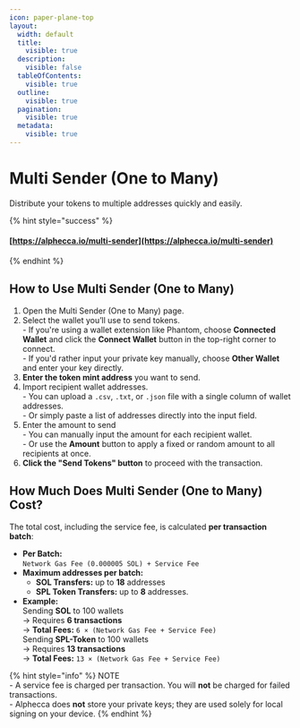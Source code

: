 ```yaml
---
icon: paper-plane-top
layout:
  width: default
  title:
    visible: true
  description:
    visible: false
  tableOfContents:
    visible: true
  outline:
    visible: true
  pagination:
    visible: true
  metadata:
    visible: true
---
```


# Multi Sender (One to Many)

Distribute your tokens to multiple addresses quickly and easily.

{% hint style="success" %}
#### [https://alphecca.io/multi-sender](https://alphecca.io/multi-sender)
{% endhint %}

## How to Use Multi Sender (One to Many)&#x20;

1. Open the Multi Sender (One to Many) page.
2. Select the wallet you’ll use to send tokens.\
   \- If you're using a wallet extension like Phantom, choose **Connected Wallet** and click the **Connect Wallet** button in the top-right corner to connect.\
   \- If you'd rather input your private key manually, choose **Other Wallet** and enter your key directly.
3. **Enter the token mint address** you want to send.
4. Import recipient wallet addresses.\
   \- You can upload a `.csv`, `.txt`, or `.json` file with a single column of wallet addresses.\
   \- Or simply paste a list of addresses directly into the input field.
5. Enter the amount to send\
   \- You can manually input the amount for each recipient wallet.\
   \- Or use the **Amount** button to apply a fixed or random amount to all recipients at once.
6. **Click the "Send Tokens" button** to proceed with the transaction.



## How Much Does Multi Sender (One to Many) Cost?

The total cost, including the service fee, is calculated **per transaction batch**:

* **Per Batch:**\
  `Network Gas Fee (0.000005 SOL) + Service Fee`
* **Maximum addresses per batch:**
  * **SOL Transfers:** up to **18** addresses
  * **SPL Token Transfers:** up to **8** addresses.
* **Example:**\
  &#x20; Sending **SOL** to 100 wallets\
  &#x20;   → Requires **6 transactions**\
  &#x20;   → **Total Fees:** `6 × (Network Gas Fee + Service Fee)`\
  &#x20;Sending **SPL-Token** to 100 wallets\
  &#x20;   → Requires **13 transactions**\
  &#x20;   → **Total Fees:** `13 × (Network Gas Fee + Service Fee)`





{% hint style="info" %}
NOTE\
\-  A service fee is charged per transaction. You will **not** be charged for failed transactions.\
&#x20;\- Alphecca does **not** store your private keys; they are used solely for local signing on your device.
{% endhint %}

